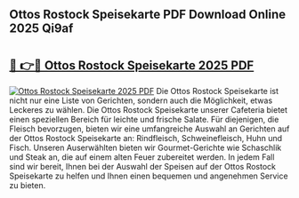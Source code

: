 ## Ottos Rostock Speisekarte PDF Download Online 2025 Qi9af

# <h2><a href="http://gc5lz0y.nevu.top/?p=Ottos+Rostock+Speisekarte">🔗 👉🔴 Ottos Rostock Speisekarte 2025 PDF</a></h2>

[![Ottos Rostock Speisekarte 2025 PDF](https://i.imgur.com/dBaPXMq.png)](http://gc5lz0y.nevu.top/?p=Ottos+Rostock+Speisekarte)
Die Ottos Rostock Speisekarte ist nicht nur eine Liste von Gerichten, sondern auch die Möglichkeit, etwas Leckeres zu wählen. Die Ottos Rostock Speisekarte unserer Cafeteria bietet einen speziellen Bereich für leichte und frische Salate. Für diejenigen, die Fleisch bevorzugen, bieten wir eine umfangreiche Auswahl an Gerichten auf der Ottos Rostock Speisekarte an: Rindfleisch, Schweinefleisch, Huhn und Fisch. Unseren Auserwählten bieten wir Gourmet-Gerichte wie Schaschlik und Steak an, die auf einem alten Feuer zubereitet werden. In jedem Fall sind wir bereit, Ihnen bei der Auswahl der Speisen auf der Ottos Rostock Speisekarte zu helfen und Ihnen einen bequemen und angenehmen Service zu bieten.
